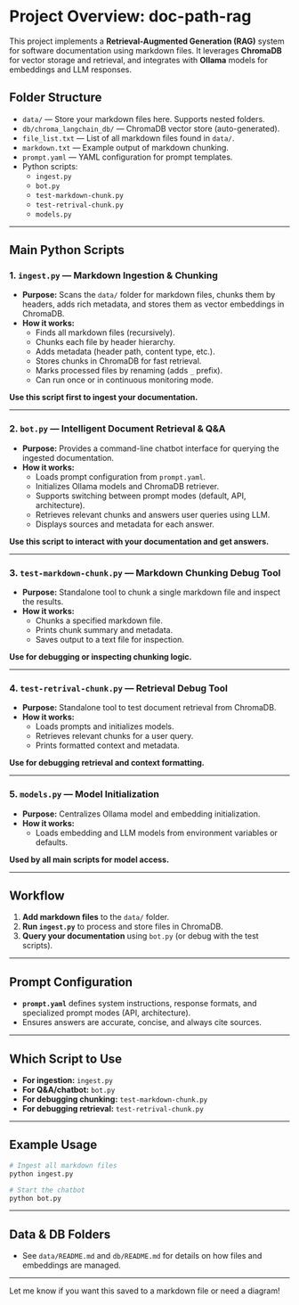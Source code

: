 # Project Overview: doc-path-rag

This project implements a **Retrieval-Augmented Generation (RAG)** system for software documentation using markdown files. It leverages **ChromaDB** for vector storage and retrieval, and integrates with **Ollama** models for embeddings and LLM responses.

## Folder Structure

- `data/` — Store your markdown files here. Supports nested folders.
- `db/chroma_langchain_db/` — ChromaDB vector store (auto-generated).
- `file_list.txt` — List of all markdown files found in `data/`.
- `markdown.txt` — Example output of markdown chunking.
- `prompt.yaml` — YAML configuration for prompt templates.
- Python scripts:
  - `ingest.py`
  - `bot.py`
  - `test-markdown-chunk.py`
  - `test-retrival-chunk.py`
  - `models.py`

---

## Main Python Scripts

### 1. `ingest.py` — Markdown Ingestion & Chunking

- **Purpose:** Scans the `data/` folder for markdown files, chunks them by headers, adds rich metadata, and stores them as vector embeddings in ChromaDB.
- **How it works:**
  - Finds all markdown files (recursively).
  - Chunks each file by header hierarchy.
  - Adds metadata (header path, content type, etc.).
  - Stores chunks in ChromaDB for fast retrieval.
  - Marks processed files by renaming (adds `_` prefix).
  - Can run once or in continuous monitoring mode.

**Use this script first to ingest your documentation.**

---

### 2. `bot.py` — Intelligent Document Retrieval & Q&A

- **Purpose:** Provides a command-line chatbot interface for querying the ingested documentation.
- **How it works:**
  - Loads prompt configuration from `prompt.yaml`.
  - Initializes Ollama models and ChromaDB retriever.
  - Supports switching between prompt modes (default, API, architecture).
  - Retrieves relevant chunks and answers user queries using LLM.
  - Displays sources and metadata for each answer.

**Use this script to interact with your documentation and get answers.**

---

### 3. `test-markdown-chunk.py` — Markdown Chunking Debug Tool

- **Purpose:** Standalone tool to chunk a single markdown file and inspect the results.
- **How it works:**
  - Chunks a specified markdown file.
  - Prints chunk summary and metadata.
  - Saves output to a text file for inspection.

**Use for debugging or inspecting chunking logic.**

---

### 4. `test-retrival-chunk.py` — Retrieval Debug Tool

- **Purpose:** Standalone tool to test document retrieval from ChromaDB.
- **How it works:**
  - Loads prompts and initializes models.
  - Retrieves relevant chunks for a user query.
  - Prints formatted context and metadata.

**Use for debugging retrieval and context formatting.**

---

### 5. `models.py` — Model Initialization

- **Purpose:** Centralizes Ollama model and embedding initialization.
- **How it works:**
  - Loads embedding and LLM models from environment variables or defaults.

**Used by all main scripts for model access.**

---

## Workflow

1. **Add markdown files** to the `data/` folder.
2. **Run `ingest.py`** to process and store files in ChromaDB.
3. **Query your documentation** using `bot.py` (or debug with the test scripts).

---

## Prompt Configuration

- **`prompt.yaml`** defines system instructions, response formats, and specialized prompt modes (API, architecture).
- Ensures answers are accurate, concise, and always cite sources.

---

## Which Script to Use

- **For ingestion:** `ingest.py`
- **For Q&A/chatbot:** `bot.py`
- **For debugging chunking:** `test-markdown-chunk.py`
- **For debugging retrieval:** `test-retrival-chunk.py`

---

## Example Usage

```bash
# Ingest all markdown files
python ingest.py

# Start the chatbot
python bot.py
```

---

## Data & DB Folders

- See `data/README.md` and `db/README.md` for details on how files and embeddings are managed.

---

Let me know if you want this saved to a markdown file or need a diagram!
